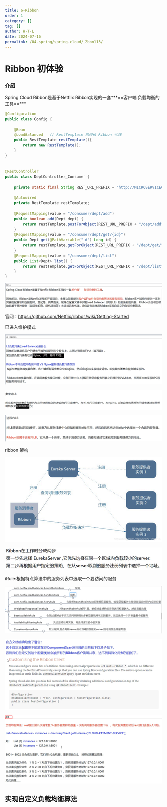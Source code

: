 ```yaml
---
title: 6-Ribbon
order: 1
category: []
tag: []
author: H·T·L
date: 2024-07-16
permalink: /04-spring/spring-cloud/i2bbn113/
---
```



# Ribbon 初体验

### 介绍

Spring Cloud Ribbon是基于Netflix Ribbon实现的一套***==客户端    负载均衡的工具==***

  

 

```java
@Configuration
public class Config {

    @Bean
    @LoadBalanced   // RestTemplate 已经被 Ribbon 代理
    public RestTemplate restTemplate(){
        return new RestTemplate();
    }
}


@RestController
public class DeptController_Consumer {
	
	private static final String REST_URL_PREFIX = "http://MICROSERVICECLOUD-DEPT";

	@Autowired
	private RestTemplate restTemplate;

	@RequestMapping(value = "/consumer/dept/add")
	public boolean add(Dept dept) {
		return restTemplate.postForObject(REST_URL_PREFIX + "/dept/add", dept, Boolean.class);
	}
	@RequestMapping(value = "/consumer/dept/get/{id}")
	public Dept get(@PathVariable("id") Long id) {
		return restTemplate.getForObject(REST_URL_PREFIX + "/dept/get/" + id, Dept.class);
	}	
	@RequestMapping(value = "/consumer/dept/list")
	public List<Dept> list() {
		return restTemplate.getForObject(REST_URL_PREFIX + "/dept/list", List.class);
	}
}

```

![image-20210402224002605](img/image-20210402224002605.png)

官网：https://github.com/Netflix/ribbon/wiki/Getting-Started

已进入维护模式

![image-20210402224528179](img/image-20210402224528179.png)

![image-20210402224742386](img/image-20210402224742386.png)

![image-20210402224752817](img/image-20210402224752817.png)

ribbon 架构

![img](img/20200227132749474.png)

![image-20210402225034159](img/image-20210402225034159.png)

iRule:根据特点算法中的服务列表中选取一个要访问的服务

![image-20210402232050758](img/image-20210402232050758.png)

![image-20210402232541052](img/image-20210402232541052.png)

![image-20210402234013468](img/image-20210402234013468.png)



## 实现自定义负载均衡算法













